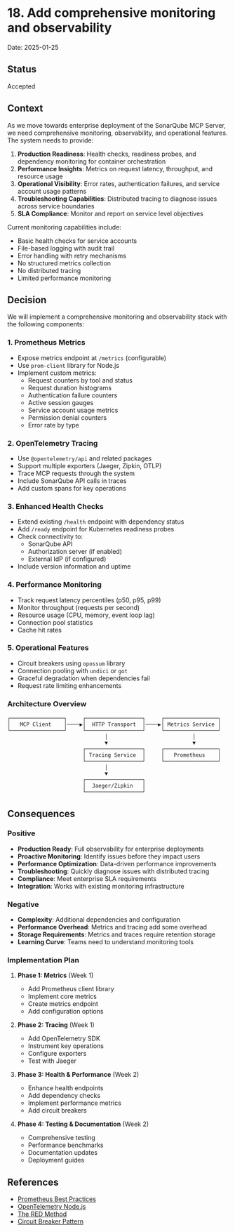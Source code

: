 # 18. Add comprehensive monitoring and observability

Date: 2025-01-25

## Status

Accepted

## Context

As we move towards enterprise deployment of the SonarQube MCP Server, we need comprehensive monitoring, observability, and operational features. The system needs to provide:

1. **Production Readiness**: Health checks, readiness probes, and dependency monitoring for container orchestration
2. **Performance Insights**: Metrics on request latency, throughput, and resource usage
3. **Operational Visibility**: Error rates, authentication failures, and service account usage patterns
4. **Troubleshooting Capabilities**: Distributed tracing to diagnose issues across service boundaries
5. **SLA Compliance**: Monitor and report on service level objectives

Current monitoring capabilities include:
- Basic health checks for service accounts
- File-based logging with audit trail
- Error handling with retry mechanisms
- No structured metrics collection
- No distributed tracing
- Limited performance monitoring

## Decision

We will implement a comprehensive monitoring and observability stack with the following components:

### 1. Prometheus Metrics
- Expose metrics endpoint at `/metrics` (configurable)
- Use `prom-client` library for Node.js
- Implement custom metrics:
  - Request counters by tool and status
  - Request duration histograms
  - Authentication failure counters
  - Active session gauges
  - Service account usage metrics
  - Permission denial counters
  - Error rate by type

### 2. OpenTelemetry Tracing
- Use `@opentelemetry/api` and related packages
- Support multiple exporters (Jaeger, Zipkin, OTLP)
- Trace MCP requests through the system
- Include SonarQube API calls in traces
- Add custom spans for key operations

### 3. Enhanced Health Checks
- Extend existing `/health` endpoint with dependency status
- Add `/ready` endpoint for Kubernetes readiness probes
- Check connectivity to:
  - SonarQube API
  - Authorization server (if enabled)
  - External IdP (if configured)
- Include version information and uptime

### 4. Performance Monitoring
- Track request latency percentiles (p50, p95, p99)
- Monitor throughput (requests per second)
- Resource usage (CPU, memory, event loop lag)
- Connection pool statistics
- Cache hit rates

### 5. Operational Features
- Circuit breakers using `opossum` library
- Connection pooling with `undici` or `got`
- Graceful degradation when dependencies fail
- Request rate limiting enhancements

### Architecture Overview

```
┌─────────────────┐     ┌──────────────────┐     ┌─────────────────┐
│   MCP Client    │────▶│  HTTP Transport  │────▶│ Metrics Service │
└─────────────────┘     └──────────────────┘     └─────────────────┘
                               │                           │
                               ▼                           ▼
                        ┌──────────────────┐     ┌─────────────────┐
                        │ Tracing Service  │     │   Prometheus    │
                        └──────────────────┘     └─────────────────┘
                               │
                               ▼
                        ┌──────────────────┐
                        │  Jaeger/Zipkin   │
                        └──────────────────┘
```

## Consequences

### Positive
- **Production Ready**: Full observability for enterprise deployments
- **Proactive Monitoring**: Identify issues before they impact users
- **Performance Optimization**: Data-driven performance improvements
- **Troubleshooting**: Quickly diagnose issues with distributed tracing
- **Compliance**: Meet enterprise SLA requirements
- **Integration**: Works with existing monitoring infrastructure

### Negative
- **Complexity**: Additional dependencies and configuration
- **Performance Overhead**: Metrics and tracing add some overhead
- **Storage Requirements**: Metrics and traces require retention storage
- **Learning Curve**: Teams need to understand monitoring tools

### Implementation Plan

1. **Phase 1: Metrics** (Week 1)
   - Add Prometheus client library
   - Implement core metrics
   - Create metrics endpoint
   - Add configuration options

2. **Phase 2: Tracing** (Week 1)
   - Add OpenTelemetry SDK
   - Instrument key operations
   - Configure exporters
   - Test with Jaeger

3. **Phase 3: Health & Performance** (Week 2)
   - Enhance health endpoints
   - Add dependency checks
   - Implement performance metrics
   - Add circuit breakers

4. **Phase 4: Testing & Documentation** (Week 2)
   - Comprehensive testing
   - Performance benchmarks
   - Documentation updates
   - Deployment guides

## References
- [Prometheus Best Practices](https://prometheus.io/docs/practices/naming/)
- [OpenTelemetry Node.js](https://opentelemetry.io/docs/instrumentation/js/)
- [The RED Method](https://www.weave.works/blog/the-red-method-key-metrics-for-microservices-architecture/)
- [Circuit Breaker Pattern](https://martinfowler.com/bliki/CircuitBreaker.html)